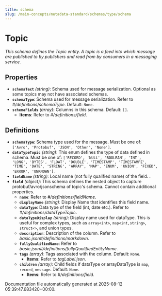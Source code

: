 ```yaml
---
title: schema
slug: /main-concepts/metadata-standard/schemas/type/schema
---
```


# Topic

*This schema defines the Topic entity. A topic is a feed into which message are published to by publishers and read from by consumers in a messaging service.*

## Properties

- **`schemaText`** *(string)*: Schema used for message serialization. Optional as some topics may not have associated schemas.
- **`schemaType`**: Schema used for message serialization. Refer to *#/definitions/schemaType*. Default: `None`.
- **`schemaFields`** *(array)*: Columns in this schema. Default: `[]`.
  - **Items**: Refer to *#/definitions/field*.
## Definitions

- **`schemaType`**: Schema type used for the message. Must be one of: `['Avro', 'Protobuf', 'JSON', 'Other', 'None']`.
- **`dataTypeTopic`** *(string)*: This enum defines the type of data defined in schema. Must be one of: `['RECORD', 'NULL', 'BOOLEAN', 'INT', 'LONG', 'BYTES', 'FLOAT', 'DOUBLE', 'TIMESTAMP', 'TIMESTAMPZ', 'TIME', 'DATE', 'STRING', 'ARRAY', 'MAP', 'ENUM', 'UNION', 'FIXED', 'ERROR', 'UNKNOWN']`.
- **`fieldName`** *(string)*: Local name (not fully qualified name) of the field. .
- **`field`** *(object)*: This schema defines the nested object to capture protobuf/avro/jsonschema of topic's schema. Cannot contain additional properties.
  - **`name`**: Refer to *#/definitions/fieldName*.
  - **`displayName`** *(string)*: Display Name that identifies this field name.
  - **`dataType`**: Data type of the field (int, date etc.). Refer to *#/definitions/dataTypeTopic*.
  - **`dataTypeDisplay`** *(string)*: Display name used for dataType. This is useful for complex types, such as `array<int>`, `map<int,string>`, `struct<>`, and union types.
  - **`description`**: Description of the column. Refer to *basic.json#/definitions/markdown*.
  - **`fullyQualifiedName`**: Refer to *basic.json#/definitions/fullyQualifiedEntityName*.
  - **`tags`** *(array)*: Tags associated with the column. Default: `None`.
    - **Items**: Refer to *tagLabel.json*.
  - **`children`** *(array)*: Child fields if dataType or arrayDataType is `map`, `record`, `message`. Default: `None`.
    - **Items**: Refer to *#/definitions/field*.


Documentation file automatically generated at 2025-08-12 05:39:47.683420+00:00.
